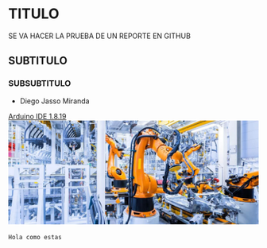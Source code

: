 # TITULO
SE VA HACER LA PRUEBA DE UN REPORTE EN GITHUB
## SUBTITULO
### SUBSUBTITULO
- Diego Jasso Miranda

[Arduino IDE 1.8.19](https://www.arduino.cc/en/software)
![](https://github.com/DiegoJm10/PRUEBA1/blob/main/2455-automatizacion-y-robotica-industrial-salidas.jpg?raw=true)

```
Hola como estas
```
